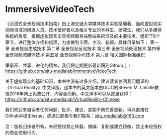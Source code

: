 # ImmersiveVideoTech

《沉浸式全景视频技术指南》由上海交通大学媒体技术实验室编著、面向虚拟现实视频领域的研发人员、技术爱好者以及相关专业的本科生、研究生。我们从多媒体系统的角度，根据虚拟现实全景视频服务端到端系统涉及的主要技术，组织了6个章节，进行整体介绍和梳理，力求做到全面、主流、新颖。具体目录如下：
第一章 全景视频生成技术
第二章 全景视频呈现技术
第三章 全景视频处理技术
第四章 全景视频流媒体技术
第五章 全景视频QoE技术
第六章 相关国际标准组织

秉承开、共享、进化的精神，我们将定期更新最新稿到Github上：
https://github.com/sjtu-medialab/ImmersiveVideoTech

关于虚拟现实的基础知识，本书中没有过多介绍，建议读者参阅我们翻译的《Virtual Reality》中文译版，这本书的英文版本由UIUC的Steven M. LaValle教授2016年网上免费公开，内容全而新。中文译本可以从这里获得：
https://github.com/sjtu-medialab/VirtualReality-Chinese

我们欢迎来自读者任何问题、批评、建议，定期不断完善更新，可以直接在Github中提出issue，或通过邮箱与我们联系：sjtu_medialab@163.com

注：版权归作者所有，未经授权禁止转载、摘编、复制或建立镜像，禁止未经授权的商业使用行为。
 
